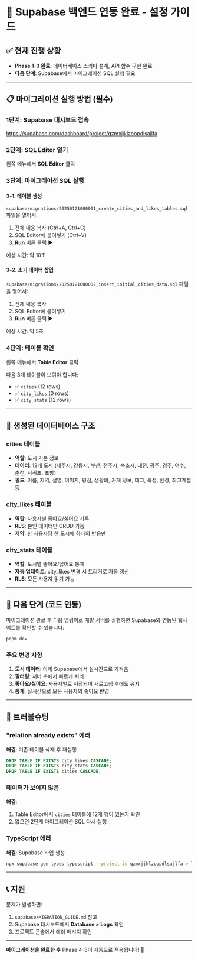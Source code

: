 # 🚀 Supabase 백엔드 연동 완료 - 설정 가이드

## ✅ 현재 진행 상황

- **Phase 1-3 완료**: 데이터베이스 스키마 설계, API 함수 구현 완료
- **다음 단계**: Supabase에서 마이그레이션 SQL 실행 필요

---

## 📋 마이그레이션 실행 방법 (필수)

### 1단계: Supabase 대시보드 접속

https://supabase.com/dashboard/project/qzmxjjklzoopdlsajlfa

### 2단계: SQL Editor 열기

왼쪽 메뉴에서 **SQL Editor** 클릭

### 3단계: 마이그레이션 SQL 실행

#### 3-1. 테이블 생성

`supabase/migrations/20250121000001_create_cities_and_likes_tables.sql` 파일을 열어서:

1. 전체 내용 복사 (Ctrl+A, Ctrl+C)
2. SQL Editor에 붙여넣기 (Ctrl+V)
3. **Run** 버튼 클릭 ▶️

예상 시간: 약 10초

#### 3-2. 초기 데이터 삽입

`supabase/migrations/20250121000002_insert_initial_cities_data.sql` 파일을 열어서:

1. 전체 내용 복사
2. SQL Editor에 붙여넣기
3. **Run** 버튼 클릭 ▶️

예상 시간: 약 5초

### 4단계: 테이블 확인

왼쪽 메뉴에서 **Table Editor** 클릭

다음 3개 테이블이 보여야 합니다:
- ✅ `cities` (12 rows)
- ✅ `city_likes` (0 rows)
- ✅ `city_stats` (12 rows)

---

## 🎯 생성된 데이터베이스 구조

### cities 테이블
- **역할**: 도시 기본 정보
- **데이터**: 12개 도시 (제주시, 강릉시, 부산, 전주시, 속초시, 대전, 광주, 경주, 여수, 춘천, 서귀포, 포항)
- **필드**: 이름, 지역, 설명, 이미지, 평점, 생활비, 카페 정보, 태그, 특성, 환경, 최고계절 등

### city_likes 테이블
- **역할**: 사용자별 좋아요/싫어요 기록
- **RLS**: 본인 데이터만 CRUD 가능
- **제약**: 한 사용자당 한 도시에 하나의 반응만

### city_stats 테이블
- **역할**: 도시별 좋아요/싫어요 통계
- **자동 업데이트**: city_likes 변경 시 트리거로 자동 갱신
- **RLS**: 모든 사용자 읽기 가능

---

## 🔧 다음 단계 (코드 연동)

마이그레이션 완료 후 다음 명령어로 개발 서버를 실행하면 Supabase와 연동된 웹사이트를 확인할 수 있습니다:

```bash
pnpm dev
```

### 주요 변경 사항

1. **도시 데이터**: 이제 Supabase에서 실시간으로 가져옴
2. **필터링**: 서버 측에서 빠르게 처리
3. **좋아요/싫어요**: 사용자별로 저장되며 새로고침 후에도 유지
4. **통계**: 실시간으로 모든 사용자의 좋아요 반영

---

## 🚨 트러블슈팅

### "relation already exists" 에러
**해결**: 기존 테이블 삭제 후 재실행

```sql
DROP TABLE IF EXISTS city_likes CASCADE;
DROP TABLE IF EXISTS city_stats CASCADE;
DROP TABLE IF EXISTS cities CASCADE;
```

### 데이터가 보이지 않음
**해결**:
1. Table Editor에서 `cities` 테이블에 12개 행이 있는지 확인
2. 없으면 2단계 마이그레이션 SQL 다시 실행

### TypeScript 에러
**해결**: Supabase 타입 생성

```bash
npx supabase gen types typescript --project-id qzmxjjklzoopdlsajlfa > lib/database.types.ts
```

---

## 📞 지원

문제가 발생하면:
1. `supabase/MIGRATION_GUIDE.md` 참고
2. Supabase 대시보드에서 **Database > Logs** 확인
3. 프로젝트 콘솔에서 에러 메시지 확인

---

**마이그레이션을 완료한 후** Phase 4-8이 자동으로 적용됩니다! 🎉
